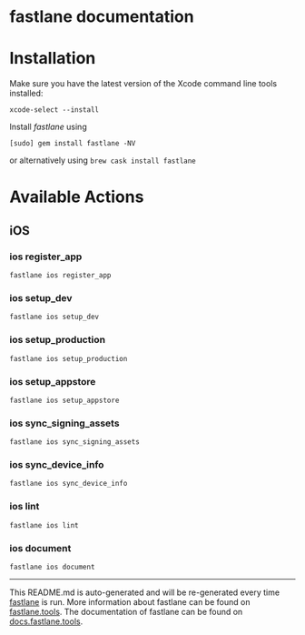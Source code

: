 fastlane documentation
================
# Installation

Make sure you have the latest version of the Xcode command line tools installed:

```
xcode-select --install
```

Install _fastlane_ using
```
[sudo] gem install fastlane -NV
```
or alternatively using `brew cask install fastlane`

# Available Actions
## iOS
### ios register_app
```
fastlane ios register_app
```

### ios setup_dev
```
fastlane ios setup_dev
```

### ios setup_production
```
fastlane ios setup_production
```

### ios setup_appstore
```
fastlane ios setup_appstore
```

### ios sync_signing_assets
```
fastlane ios sync_signing_assets
```

### ios sync_device_info
```
fastlane ios sync_device_info
```

### ios lint
```
fastlane ios lint
```

### ios document
```
fastlane ios document
```


----

This README.md is auto-generated and will be re-generated every time [fastlane](https://fastlane.tools) is run.
More information about fastlane can be found on [fastlane.tools](https://fastlane.tools).
The documentation of fastlane can be found on [docs.fastlane.tools](https://docs.fastlane.tools).

